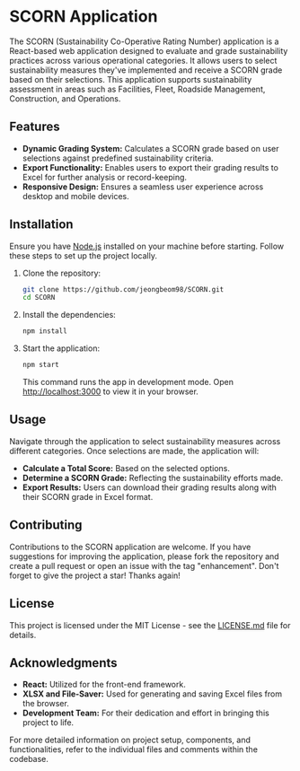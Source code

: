 # SCORN Application

The SCORN (Sustainability Co-Operative Rating Number) application is a React-based web application designed to evaluate and grade sustainability practices across various operational categories. It allows users to select sustainability measures they've implemented and receive a SCORN grade based on their selections. This application supports sustainability assessment in areas such as Facilities, Fleet, Roadside Management, Construction, and Operations.

## Features

- **Dynamic Grading System:** Calculates a SCORN grade based on user selections against predefined sustainability criteria.
- **Export Functionality:** Enables users to export their grading results to Excel for further analysis or record-keeping.
- **Responsive Design:** Ensures a seamless user experience across desktop and mobile devices.

## Installation

Ensure you have [Node.js](https://nodejs.org/) installed on your machine before starting. Follow these steps to set up the project locally.

1. Clone the repository:
   ```sh
   git clone https://github.com/jeongbeom98/SCORN.git
   cd SCORN
   ```

2. Install the dependencies:
   ```sh
   npm install
   ```

3. Start the application:
   ```sh
   npm start
   ```
   This command runs the app in development mode. Open [http://localhost:3000](http://localhost:3000) to view it in your browser.

## Usage

Navigate through the application to select sustainability measures across different categories. Once selections are made, the application will:

- **Calculate a Total Score:** Based on the selected options.
- **Determine a SCORN Grade:** Reflecting the sustainability efforts made.
- **Export Results:** Users can download their grading results along with their SCORN grade in Excel format.

## Contributing

Contributions to the SCORN application are welcome. If you have suggestions for improving the application, please fork the repository and create a pull request or open an issue with the tag "enhancement". Don't forget to give the project a star! Thanks again!

## License

This project is licensed under the MIT License - see the [LICENSE.md](LICENSE) file for details.

## Acknowledgments

- **React:** Utilized for the front-end framework.
- **XLSX and File-Saver:** Used for generating and saving Excel files from the browser.
- **Development Team:** For their dedication and effort in bringing this project to life.

For more detailed information on project setup, components, and functionalities, refer to the individual files and comments within the codebase.